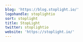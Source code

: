 ```yaml
---
blog: 'https://blog.stoplight.io/'
logohandle: stoplightio
sort: stoplight
title: StopLight
twitter: stoplightio
website: 'https://stoplight.io/'
---
```

